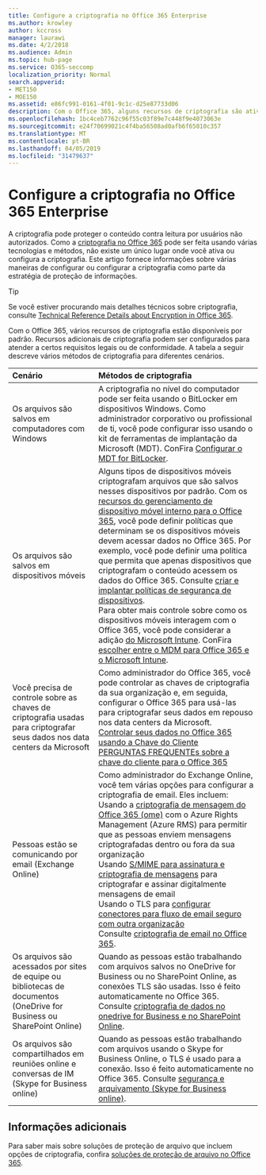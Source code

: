 ```yaml
---
title: Configure a criptografia no Office 365 Enterprise
ms.author: krowley
author: kccross
manager: laurawi
ms.date: 4/2/2018
ms.audience: Admin
ms.topic: hub-page
ms.service: O365-seccomp
localization_priority: Normal
search.appverid:
- MET150
- MOE150
ms.assetid: e86fc991-0161-4f01-9c1c-d25e87733d06
description: Com o Office 365, alguns recursos de criptografia são ativados por padrão; outros recursos podem ser configurados para atender a certos requisitos legais ou de conformidade.
ms.openlocfilehash: 1bc4ceb7762c96f55c03f89e7c448f9e4073063e
ms.sourcegitcommit: e24f70699021c4f4ba56508ad0afb6f65010c357
ms.translationtype: MT
ms.contentlocale: pt-BR
ms.lasthandoff: 04/05/2019
ms.locfileid: "31479637"
---
```

# <a name="set-up-encryption-in-office-365-enterprise"></a>Configure a criptografia no Office 365 Enterprise

A criptografia pode proteger o conteúdo contra leitura por usuários não autorizados. Como a [criptografia no Office 365](encryption.md) pode ser feita usando várias tecnologias e métodos, não existe um único lugar onde você ativa ou configura a criptografia. Este artigo fornece informações sobre várias maneiras de configurar ou configurar a criptografia como parte da estratégia de proteção de informações.
  
> [!TIP]
> Se você estiver procurando mais detalhes técnicos sobre criptografia, consulte [Technical Reference Details about Encryption in Office 365](technical-reference-details-about-encryption.md).
  
Com o Office 365, vários recursos de criptografia estão disponíveis por padrão. Recursos adicionais de criptografia podem ser configurados para atender a certos requisitos legais ou de conformidade. A tabela a seguir descreve vários métodos de criptografia para diferentes cenários.
  
|**Cenário**|**Métodos de criptografia**|
|:-----|:-----|
|Os arquivos são salvos em computadores com Windows  <br/> |A criptografia no nível do computador pode ser feita usando o BitLocker em dispositivos Windows. Como administrador corporativo ou profissional de ti, você pode configurar isso usando o kit de ferramentas de implantação da Microsoft (MDT). ConFira [Configurar o MDT for BitLocker](https://go.microsoft.com/fwlink/?linkid=849282).  <br/> |
|Os arquivos são salvos em dispositivos móveis  <br/> |Alguns tipos de dispositivos móveis criptografam arquivos que são salvos nesses dispositivos por padrão. Com os [recursos do gerenciamento de dispositivo móvel interno para o Office 365](https://support.office.com/article/a1da44e5-7475-4992-be91-9ccec25905b0), você pode definir políticas que determinam se os dispositivos móveis devem acessar dados no Office 365. Por exemplo, você pode definir uma política que permita que apenas dispositivos que criptografam o conteúdo acessem os dados do Office 365. Consulte [criar e implantar políticas de segurança de dispositivos](https://support.office.com/article/d310f556-8bfb-497b-9bd7-fe3c36ea2fd6).  <br/> Para obter mais controle sobre como os dispositivos móveis interagem com o Office 365, você pode considerar a adição [do Microsoft Intune](https://aka.ms/qzln04). ConFira [escolher entre o MDM para Office 365 e o Microsoft Intune](https://support.office.com/article/c93d9ab9-efb2-4349-9b93-30c30562ee22).  <br/> |
|Você precisa de controle sobre as chaves de criptografia usadas para criptografar seus dados nos data centers da Microsoft  <br/> | Como administrador do Office 365, você pode controlar as chaves de criptografia da sua organização e, em seguida, configurar o Office 365 para usá-las para criptografar seus dados em repouso nos data centers da Microsoft.  <br/> [Controlar seus dados no Office 365 usando a Chave do Cliente](controlling-your-data-using-customer-key.md) <br/> [PERGUNTAS FREQUENTEs sobre a chave do cliente para o Office 365](service-encryption-with-customer-key-faq.md) <br/> |
|Pessoas estão se comunicando por email (Exchange Online)  <br/> | Como administrador do Exchange Online, você tem várias opções para configurar a criptografia de email. Eles incluem:  <br/>  Usando a [criptografia de mensagem do Office 365 (ome)](set-up-new-message-encryption-capabilities.md) com o Azure Rights Management (Azure RMS) para permitir que as pessoas enviem mensagens criptografadas dentro ou fora da sua organização  <br/>  Usando [S/MIME para assinatura e criptografia de mensagens](https://aka.ms/c6dozg) para criptografar e assinar digitalmente mensagens de email  <br/>  Usando o TLS para [configurar conectores para fluxo de email seguro com outra organização](https://aka.ms/hs809p) <br/>  Consulte [criptografia de email no Office 365](https://aka.ms/hic3f7).  <br/> |
|Os arquivos são acessados por sites de equipe ou bibliotecas de documentos (OneDrive for Business ou SharePoint Online)  <br/> |Quando as pessoas estão trabalhando com arquivos salvos no OneDrive for Business ou no SharePoint Online, as conexões TLS são usadas. Isso é feito automaticamente no Office 365. Consulte [criptografia de dados no onedrive for Business e no SharePoint Online](https://go.microsoft.com/fwlink/?linkid=526379).  <br/> |
|Os arquivos são compartilhados em reuniões online e conversas de IM (Skype for Business online)  <br/> |Quando as pessoas estão trabalhando com arquivos usando o Skype for Business Online, o TLS é usado para a conexão. Isso é feito automaticamente no Office 365. Consulte [segurança e arquivamento (Skype for Business online)](https://aka.ms/nuq4ws).  <br/> |

## <a name="additional-information"></a>Informações adicionais

Para saber mais sobre soluções de proteção de arquivo que incluem opções de criptografia, confira [soluções de proteção de arquivo no Office 365](https://www.microsoft.com/en-us/download/details.aspx?id=55523).